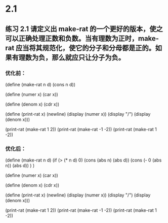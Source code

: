 # 2.1

## 练习 2.1 请定义出 make-rat 的一个更好的版本，使之可以正确处理正数和负数。当有理数为正时，make-rat 应当将其规范化，使它的分子和分母都是正的。如果有理数为负，那么就应只让分子为负。


<link rel="stylesheet" type="text/css" href="../../coding-js/deps/codemirror/lib/codemirror.css" />
<link rel="stylesheet" type="text/css" href="../../coding-js/coding.css" />
<link rel="stylesheet" type="text/css" href="../../coding-js/base.css" />

<script src="../../coding-js/deps/codemirror/lib/codemirror.js"></script>
<script src="../../coding-js/deps/jquery.min.js"></script>
<script src="../../coding-js/coding.js"> </script>

<script src="../../coding-js/deps/codemirror/mode/scheme/scheme.js"></script>

<script>
  c = new CodingJS('../../coding-js/');
</script>


### 优化前：
<div id="scheme-1">
(define (make-rat n d) (cons n d))

(define (numer x) (car x))

(define (denom x) (cdr x))

(define (print-rat x)
    (newline)
    (display (numer x))
    (display "/")
    (display (denom x)))

(print-rat (make-rat 1 2))
(print-rat (make-rat -1 -2))
(print-rat (make-rat 1 -2))
</div>

<script>
  c.prompt("scheme-1");
</script>

### 优化后：

<div id="scheme-2">
(define (make-rat n d) 
    (if (> (* n d) 0)
        (cons (abs n) (abs d))
        (cons (- 0 (abs n)) (abs d))
    )
)


(define (numer x) (car x))

(define (denom x) (cdr x))

(define (print-rat x)
    (newline)
    (display (numer x))
    (display "/")
    (display (denom x)))

(print-rat (make-rat 1 2))
(print-rat (make-rat -1 -2))
(print-rat (make-rat 1 -2))
</div>

<script>
    c.prompt("scheme-2")
</script>